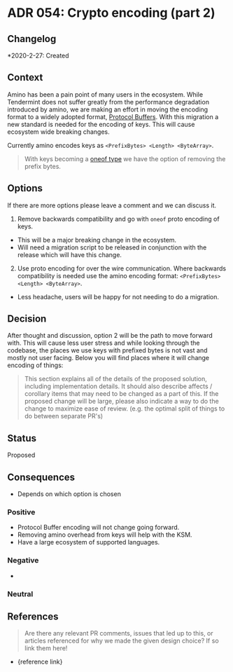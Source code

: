 # ADR 054: Crypto encoding (part 2)

## Changelog

\*2020-2-27: Created

## Context

Amino has been a pain point of many users in the ecosystem. While Tendermint does not suffer greatly from the performance degradation introduced by amino, we are making an effort in moving the encoding format to a widely adopted format, [Protocol Buffers](https://developers.google.com/protocol-buffers). With this migration a new standard is needed for the encoding of keys. This will cause ecosystem wide breaking changes.

Currently amino encodes keys as `<PrefixBytes> <Length> <ByteArray>`.

> With keys becoming a [oneof type](https://developers.google.com/protocol-buffers/docs/proto3#oneof) we have the option of removing the prefix bytes.

## Options

If there are more options please leave a comment and we can discuss it.

1. Remove backwards compatibility and go with `oneof` proto encoding of keys.

- This will be a major breaking change in the ecosystem.
- Will need a migration script to be released in conjunction with the release which will have this change.

2. Use proto encoding for over the wire communication. Where backwards compatibility is needed use the amino encoding format: `<PrefixBytes> <Length> <ByteArray>`.

- Less headache, users will be happy for not needing to do a migration.

## Decision

After thought and discussion, option 2 will be the path to move forward with. This will cause less user stress and while looking through the codebase, the places we use keys with prefixed bytes is not vast and mostly not user facing. Below you will find places where it will change encoding of things:

> This section explains all of the details of the proposed solution, including implementation details.
> It should also describe affects / corollary items that may need to be changed as a part of this.
> If the proposed change will be large, please also indicate a way to do the change to maximize ease of review.
> (e.g. the optimal split of things to do between separate PR's)

## Status

Proposed

## Consequences

- Depends on which option is chosen

### Positive

- Protocol Buffer encoding will not change going forward.
- Removing amino overhead from keys will help with the KSM.
- Have a large ecosystem of supported languages.

### Negative

-

### Neutral

## References

> Are there any relevant PR comments, issues that led up to this, or articles referenced for why we made the given design choice? If so link them here!

- {reference link}
